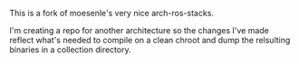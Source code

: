 This is a fork of moesenle's very nice arch-ros-stacks.

I'm creating a repo for another architecture so the changes I've made 
reflect what's needed to compile on a clean chroot and dump the 
relsulting binaries in a collection directory.
